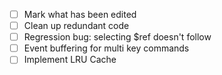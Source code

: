 - [ ] Mark what has been edited
- [ ] Clean up redundant code
- [ ] Regression bug: selecting $ref doesn't follow
- [ ] Event buffering for multi key commands
- [ ] Implement LRU Cache

